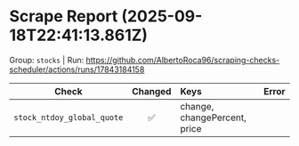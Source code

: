 # Scrape Report (2025-09-18T22:41:13.861Z)

Group: `stocks`  |  Run: https://github.com/AlbertoRoca96/scraping-checks-scheduler/actions/runs/17843184158

| Check | Changed | Keys | Error |
|---|:---:|:--|:--|
| `stock_ntdoy_global_quote` | ✅ | change, changePercent, price |  |
